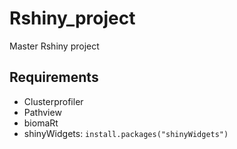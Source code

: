 # Rshiny_project
Master Rshiny project

## Requirements
- Clusterprofiler
- Pathview
- biomaRt
- shinyWidgets: `install.packages("shinyWidgets")`
